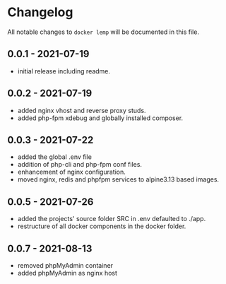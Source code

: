 # Changelog

All notable changes to `docker lemp` will be documented in this file.

## 0.0.1 - 2021-07-19

- initial release including readme.

## 0.0.2 - 2021-07-19

- added nginx vhost and reverse proxy studs.
- added php-fpm xdebug and globally installed composer.


## 0.0.3 - 2021-07-22

- added the global .env file
- addition of php-cli and php-fpm conf files.
- enhancement of nginx configuration.
- moved nginx, redis and phpfpm services to alpine3.13 based images.

## 0.0.5 - 2021-07-26
- added the projects' source folder SRC in .env defaulted to ./app.
- restructure of all docker components in the docker folder.

## 0.0.7 - 2021-08-13
- removed phpMyAdmin container
- added phpMyAdmin as nginx host
